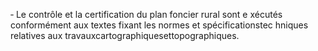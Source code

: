 ‐ Le contrôle et la certification du plan foncier rural sont e xécutés conformément aux textes fixant les normes et spécificationstec hniques relatives aux travauxcartographiquesettopographiques.